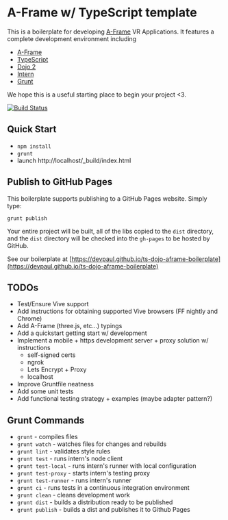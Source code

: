 # A-Frame w/ TypeScript template

This is a boilerplate for developing [A-Frame](http://aframe.io/) VR Applications. 
It features a complete development environment including

* [A-Frame](https://aframe.io)
* [TypeScript](https://www.typescriptlang.org/)
* [Dojo 2](http://dojotoolkit.org/community/roadmap/)
* [Intern](http://theintern.github.io/)
* [Grunt](http://gruntjs.com/)

We hope this is a useful starting place to begin your project <3.

[![Build Status](https://travis-ci.org/devpaul/ts-dojo-aframe-boilerplate.svg?branch=master)](https://travis-ci.org/devpaul/ts-dojo-aframe-boilerplate)

## Quick Start

* `npm install`
* `grunt`
* launch http://localhost/_build/index.html

## Publish to GitHub Pages

This boilerplate supports publishing to a GitHub Pages website. Simply type:

`grunt publish`

Your entire project will be built, all of the libs copied to the `dist` directory, and the `dist` directory
will be checked into the `gh-pages` to be hosted by GitHub. 

See our boilerplate at [https://devpaul.github.io/ts-dojo-aframe-boilerplate](https://devpaul.github.io/ts-dojo-aframe-boilerplate)

## TODOs

* Test/Ensure Vive support
* Add instructions for obtaining supported Vive browsers (FF nightly and Chrome)
* Add A-Frame (three.js, etc...) typings
* Add a quickstart getting start w/ development
* Implement a mobile + https development server + proxy solution w/ instructions
	* self-signed certs
	* ngrok
	* Lets Encrypt + Proxy
	* localhost
* Improve Gruntfile neatness
* Add some unit tests
* Add functional testing strategy + examples (maybe adapter pattern?)

## Grunt Commands

* `grunt` - compiles files
* `grunt watch` - watches files for changes and rebuilds
* `grunt lint` - validates style rules
* `grunt test` - runs intern's node client
* `grunt test-local` - runs intern's runner with local configuration
* `grunt test-proxy` - starts intern's testing proxy
* `grunt test-runner` - runs intern's runner
* `grunt ci` - runs tests in a continuous integration environment
* `grunt clean` - cleans development work
* `grunt dist` - builds a distribution ready to be published
* `grunt publish` - builds a dist and publishes it to Github Pages
